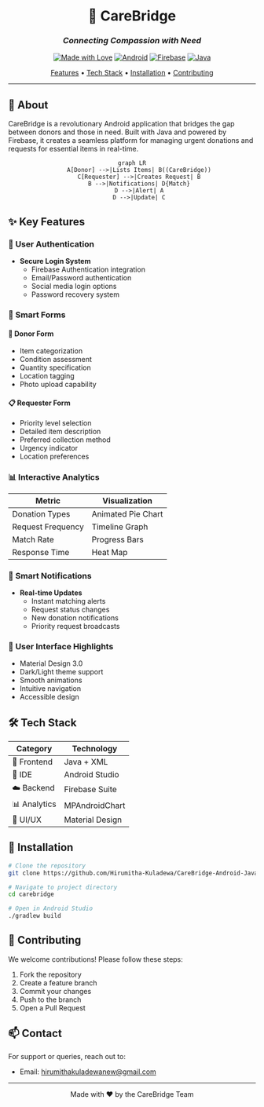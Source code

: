 <div align="center">

# 🌟 CareBridge
### *Connecting Compassion with Need* 

[![Made with Love](https://img.shields.io/badge/Made%20with-❤️-red.svg)](https://github.com/Hirumitha-Kuladewa/CareBridge-Android-Java)
[![Android](https://img.shields.io/badge/Platform-Android-brightgreen.svg)](https://developer.android.com)
[![Firebase](https://img.shields.io/badge/Backend-Firebase-orange.svg)](https://firebase.google.com)
[![Java](https://img.shields.io/badge/Language-Java-blue.svg)](https://www.java.com)

[Features](#key-features) • [Tech Stack](#tech-stack) • [Installation](#installation) • [Contributing](#contributing)

</div>

---

## 📱 About
CareBridge is a revolutionary Android application that bridges the gap between donors and those in need. Built with Java and powered by Firebase, it creates a seamless platform for managing urgent donations and requests for essential items in real-time.

<div align="center">

```mermaid
graph LR
    A[Donor] -->|Lists Items| B((CareBridge))
    C[Requester] -->|Creates Request| B
    B -->|Notifications| D{Match}
    D -->|Alert| A
    D -->|Update| C
```

</div>

## ✨ Key Features

### 🔐 User Authentication
- **Secure Login System**
  - Firebase Authentication integration
  - Email/Password authentication
  - Social media login options
  - Password recovery system

### 📝 Smart Forms

#### 🎁 Donor Form
- Item categorization
- Condition assessment
- Quantity specification
- Location tagging
- Photo upload capability

#### 📋 Requester Form
- Priority level selection
- Detailed item description
- Preferred collection method
- Urgency indicator
- Location preferences

### 📊 Interactive Analytics

<div align="center">

| Metric | Visualization |
|--------|---------------|
| Donation Types | Animated Pie Chart |
| Request Frequency | Timeline Graph |
| Match Rate | Progress Bars |
| Response Time | Heat Map |

</div>

### 🔔 Smart Notifications
- **Real-time Updates**
  - Instant matching alerts
  - Request status changes
  - New donation notifications
  - Priority request broadcasts

### 📱 User Interface Highlights
- Material Design 3.0
- Dark/Light theme support
- Smooth animations
- Intuitive navigation
- Accessible design

## 🛠️ Tech Stack

<div align="center">

| Category | Technology |
|----------|------------|
| 📱 Frontend | Java + XML |
| 🔧 IDE | Android Studio |
| ☁️ Backend | Firebase Suite |
| 📊 Analytics | MPAndroidChart |
| 🎨 UI/UX | Material Design |

</div>

## 🚀 Installation

```bash
# Clone the repository
git clone https://github.com/Hirumitha-Kuladewa/CareBridge-Android-Java.git

# Navigate to project directory
cd carebridge

# Open in Android Studio
./gradlew build
```

## 🤝 Contributing

We welcome contributions! Please follow these steps:

1. Fork the repository
2. Create a feature branch
3. Commit your changes
4. Push to the branch
5. Open a Pull Request

## 📫 Contact

For support or queries, reach out to:
- Email: hirumithakuladewanew@gmail.com

---

<div align="center">

Made with ❤️ by the CareBridge Team

</div>
